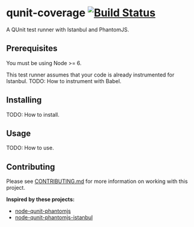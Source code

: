 # qunit-coverage [![Build Status](https://travis-ci.org/Conrad2134/qunit-coverage.svg?branch=master)](https://travis-ci.org/Conrad2134/qunit-coverage)

A QUnit test runner with Istanbul and PhantomJS.

## Prerequisites

You must be using Node >= 6.

This test runner assumes that your code is already instrumented for Istanbul. TODO: How to instrument with Babel.

## Installing

TODO: How to install.

## Usage

TODO: How to use.

## Contributing

Please see [CONTRIBUTING.md](./CONTRIBUTING.md) for more information on working with this project.

**Inspired by these projects:**

* [node-qunit-phantomjs](https://github.com/jonkemp/node-qunit-phantomjs)
* [node-qunit-phantomjs-istanbul](https://github.com/kmudrick/node-qunit-phantomjs-istanbul)

